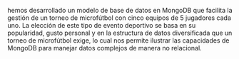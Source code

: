 hemos desarrollado un modelo de base de datos en MongoDB que facilita la gestión de un torneo de microfútbol con cinco equipos de 5 jugadores cada uno. La elección de este tipo de evento deportivo se basa en su popularidad, gusto personal y en la estructura de datos diversificada que un torneo de microfútbol exige, lo cual nos permite ilustrar las capacidades de MongoDB para manejar datos complejos de manera no relacional.

